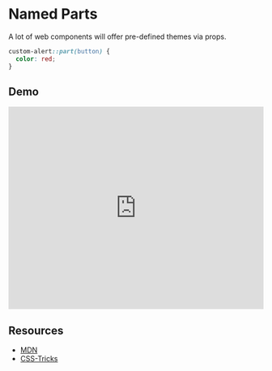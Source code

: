 # Named Parts

A lot of web components will offer pre-defined themes via props. 

```css
custom-alert::part(button) {
  color: red;
}
```

## Demo

<iframe height="400" style="width: 100%;" scrolling="no" title="&lt;custom-alert&gt; css vars" src="https://codepen.io/davatron5000/embed/MWrXBjr?default-tab=html%2Cresult&theme-id=light" frameborder="no" loading="lazy" allowtransparency="true" allowfullscreen="true">
  See the Pen <a href="https://codepen.io/davatron5000/pen/MWrXBjr">
  &lt;custom-alert&gt; css vars</a> by Dave Rupert (<a href="https://codepen.io/davatron5000">@davatron5000</a>)
  on <a href="https://codepen.io">CodePen</a>.
</iframe>

## Resources

- [MDN]()
- [CSS-Tricks]()
